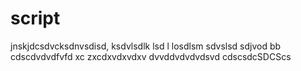 # script
jnskjdcsdvcksdnvsdisd, ksdvlsdlk lsd l losdlsm sdvslsd sdjvod
bb
cdscdvdvdfvfd
xc zxcdxvdxvdxv
dvvddvdvdvdsvd
cdscsdcSDCScs
